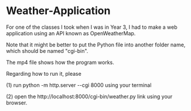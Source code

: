 # Weather-Application
For one of the classes I took when I was in Year 3, I had to make a web application using an API known as OpenWeatherMap. 

Note that it might be better to put the Python file into another folder name, which should be named "cgi-bin". 

The mp4 file shows how the program works. 

Regarding how to run it, please

(1) run python -m http.server --cgi 8000 using your terminal

(2) open the http://localhost:8000/cgi-bin/weather.py link using your browser. 
